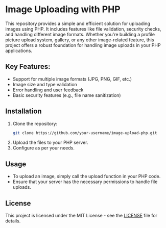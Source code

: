 # Image Uploading with PHP

This repository provides a simple and efficient solution for uploading images using PHP. It includes features like file validation, security checks, and handling different image formats. Whether you're building a profile picture upload system, gallery, or any other image-related feature, this project offers a robust foundation for handling image uploads in your PHP applications.

## Key Features:
- Support for multiple image formats (JPG, PNG, GIF, etc.)
- Image size and type validation
- Error handling and user feedback
- Basic security features (e.g., file name sanitization)

## Installation
1. Clone the repository:
    ```bash
    git clone https://github.com/your-username/image-upload-php.git
    ```
2. Upload the files to your PHP server.
3. Configure as per your needs.

## Usage
- To upload an image, simply call the upload function in your PHP code.
- Ensure that your server has the necessary permissions to handle file uploads.

## License
This project is licensed under the MIT License - see the [LICENSE](LICENSE) file for details.
